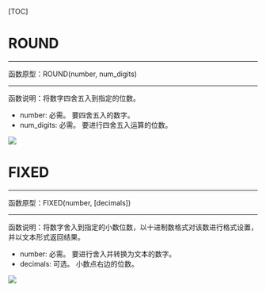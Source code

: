 [TOC]

# ROUND
*****
函数原型：ROUND(number, num_digits)
*****
函数说明：将数字四舍五入到指定的位数。

* number: 必需。 要四舍五入的数字。
* num_digits: 必需。 要进行四舍五入运算的位数。

![](http://docfiles.baibaoyun.com/FrbOEFM3Nm54tKwxSLJ3xvl-GgpQ)


# FIXED
*****
函数原型：FIXED(number, [decimals])
*****
函数说明：将数字舍入到指定的小数位数，以十进制数格式对该数进行格式设置，并以文本形式返回结果。

* number: 必需。 要进行舍入并转换为文本的数字。
* decimals: 可选。 小数点右边的位数。

![](http://docfiles.baibaoyun.com/FmlUgp0WJa5SRHPosGBa7yvD4GTM)



